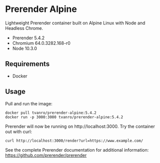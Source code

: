 # Prerender Alpine

Lightweight Prerender container built on Alpine Linux with Node and Headless Chrome.

- Prerender 5.4.2
- Chromium 64.0.3282.168-r0
- Node 10.3.0

## Requirements

- Docker

## Usage

Pull and run the image:

```
docker pull tvanro/prerender-alpine:5.4.2
docker run -p 3000:3000 tvanro/prerender-alpine:5.4.2
```
Prerender will now be running on http://localhost:3000. Try the container out with curl:

```
curl http://localhost:3000/render?url=https://www.example.com/
```

See the complete Prerender documentation for additional information: https://github.com/prerender/prerender